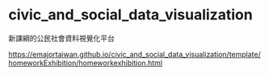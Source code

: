 # civic_and_social_data_visualization
 新課綱的公民社會資料視覺化平台


<https://emajortaiwan.github.io/civic_and_social_data_visualization/template/homeworkExhibition/homeworkexhibition.html>
